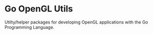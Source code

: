 Go OpenGL Utils
===============

Utilty/helper packages for developing OpenGL applications with the Go Programming Language.
